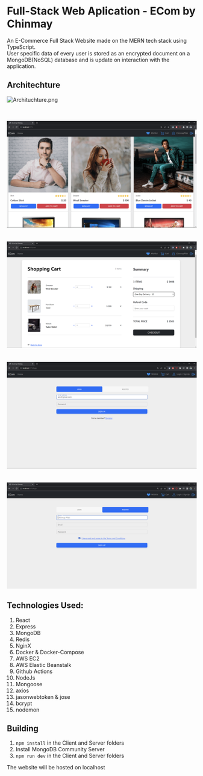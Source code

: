 # Full-Stack Web Aplication - ECom by Chinmay

An E-Commerce Full Stack Website made on the MERN tech stack using TypeScript.
</br>
User specific data of every user is stored as an encrypted document on a MongoDB(NoSQL) database and is update on interaction with the application.

## Architechture
![Archituchture.png](./Images/Archituchture.jpg)
</br></br></br>

![Homepage.jpg](./Images/Homepage.png)
</br></br></br>
![Cart.jpg](./Images/Cart.png)
</br></br></br>
![Login.jpg](./Images/Login.png)
</br></br></br>
![Register.jpg](./Images/Register.png)

## Technologies Used:

1. React
2. Express
3. MongoDB
4. Redis
5. NginX
6. Docker & Docker-Compose
7. AWS EC2
8. AWS Elastic Beanstalk
9. Github Actions
10. NodeJs
11. Mongoose
12. axios
13. jasonwebtoken & jose
14. bcrypt
15. nodemon

## Building

1. `npm install` in the Client and Server folders
2. Install MongoDB Community Server
3. `npm run dev` in the Client and Server folders

The website will be hosted on localhost
